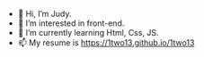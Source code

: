 - 👋 Hi, I’m Judy.
- 👀 I’m interested in front-end.
- 🌱 I’m currently learning Html, Css, JS. 
- 📫 My resume is https://1two13.github.io/1two13
